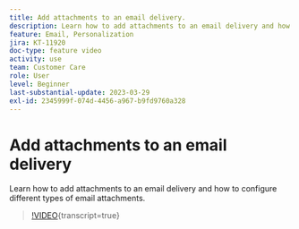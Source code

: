 ```yaml
---
title: Add attachments to an email delivery.
description: Learn how to add attachments to an email delivery and how to configure different types of email attachments.
feature: Email, Personalization
jira: KT-11920
doc-type: feature video
activity: use
team: Customer Care
role: User
level: Beginner
last-substantial-update: 2023-03-29
exl-id: 2345999f-074d-4456-a967-b9fd9760a328
---
```

# Add attachments to an email delivery

Learn how to add attachments to an email delivery and how to configure different types of email attachments.

>[!VIDEO](https://video.tv.adobe.com/v/3415789?quality=12&learn=on){transcript=true}
